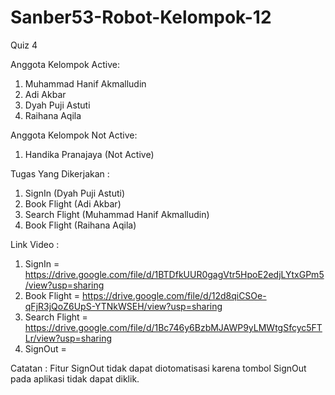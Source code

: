# Sanber53-Robot-Kelompok-12

Quiz 4

Anggota Kelompok Active:
1. Muhammad Hanif Akmalludin
2. Adi Akbar
3. Dyah Puji Astuti
4. Raihana Aqila

Anggota Kelompok Not Active:
1. Handika Pranajaya (Not Active)

Tugas Yang Dikerjakan :
1. SignIn (Dyah Puji Astuti)
2. Book Flight (Adi Akbar)
3. Search Flight (Muhammad Hanif Akmalludin)
4. Book Flight (Raihana Aqila)

Link Video :
1. SignIn = https://drive.google.com/file/d/1BTDfkUUR0gagVtr5HpoE2edjLYtxGPm5/view?usp=sharing
2. Book Flight = https://drive.google.com/file/d/12d8qiCSOe-qFjR3jQoZ6UpS-YTNkWSEH/view?usp=sharing
3. Search Flight = https://drive.google.com/file/d/1Bc746y6BzbMJAWP9yLMWtgSfcyc5FTLr/view?usp=sharing
4. SignOut = 

Catatan : 
Fitur SignOut tidak dapat diotomatisasi karena tombol SignOut pada aplikasi tidak dapat diklik.
